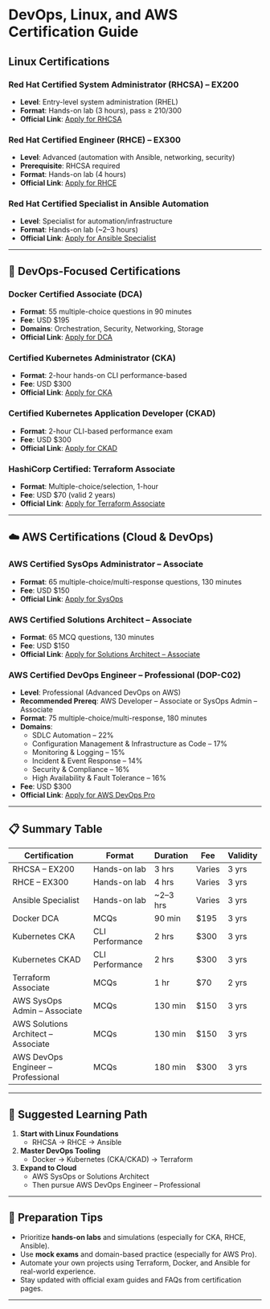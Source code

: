 #  DevOps, Linux, and AWS Certification Guide

## Linux Certifications

### Red Hat Certified System Administrator (RHCSA) – EX200
- **Level**: Entry-level system administration (RHEL)
- **Format**: Hands-on lab (3 hours), pass ≥ 210/300
- **Official Link**: [Apply for RHCSA](https://www.redhat.com/en/services/training-and-certification/ex200-rhcsa)

### Red Hat Certified Engineer (RHCE) – EX300
- **Level**: Advanced (automation with Ansible, networking, security)
- **Prerequisite**: RHCSA required
- **Format**: Hands-on lab (4 hours)
- **Official Link**: [Apply for RHCE](https://www.redhat.com/en/services/training-and-certification/ex300-rhce)

### Red Hat Certified Specialist in Ansible Automation
- **Level**: Specialist for automation/infrastructure
- **Format**: Hands-on lab (~2–3 hours)
- **Official Link**: [Apply for Ansible Specialist](https://www.redhat.com/en/services/certification/rh-certified-specialist-in-ansible-automation)

---

## 🔄 DevOps-Focused Certifications

### Docker Certified Associate (DCA)
- **Format**: 55 multiple-choice questions in 90 minutes
- **Fee**: USD $195
- **Domains**: Orchestration, Security, Networking, Storage
- **Official Link**: [Apply for DCA](https://www.docker.com/certification/dca/)

###  Certified Kubernetes Administrator (CKA)
- **Format**: 2-hour hands-on CLI performance-based
- **Fee**: USD $300
- **Official Link**: [Apply for CKA](https://www.cncf.io/certification/cka/)

### Certified Kubernetes Application Developer (CKAD)
- **Format**: 2-hour CLI-based performance exam
- **Fee**: USD $300
- **Official Link**: [Apply for CKAD](https://www.cncf.io/certification/ckad/)

### HashiCorp Certified: Terraform Associate
- **Format**: Multiple-choice/selection, 1-hour
- **Fee**: USD $70 (valid 2 years)
- **Official Link**: [Apply for Terraform Associate](https://www.hashicorp.com/certification/terraform-associate)

---

## ☁️ AWS Certifications (Cloud & DevOps)

### AWS Certified SysOps Administrator – Associate
- **Format**: 65 multiple-choice/multi-response questions, 130 minutes
- **Fee**: USD $150
- **Official Link**: [Apply for SysOps](https://aws.amazon.com/certification/certified-sysops-admin-associate/)

### AWS Certified Solutions Architect – Associate
- **Format**: 65 MCQ questions, 130 minutes
- **Fee**: USD $150
- **Official Link**: [Apply for Solutions Architect – Associate](https://aws.amazon.com/certification/certified-solutions-architect-associate/)

### AWS Certified DevOps Engineer – Professional (DOP-C02)
- **Level**: Professional (Advanced DevOps on AWS)
- **Recommended Prereq**: AWS Developer – Associate or SysOps Admin – Associate
- **Format**: 75 multiple-choice/multi-response, 180 minutes
- **Domains**:
  - SDLC Automation – 22%
  - Configuration Management & Infrastructure as Code – 17%
  - Monitoring & Logging – 15%
  - Incident & Event Response – 14%
  - Security & Compliance – 16%
  - High Availability & Fault Tolerance – 16%
- **Fee**: USD $300
- **Official Link**: [Apply for AWS DevOps Pro](https://aws.amazon.com/certification/certified-devops-engineer-professional/)

---

## 📋 Summary Table

| Certification                           | Format                  | Duration | Fee    | Validity |
|----------------------------------------|-------------------------|----------|--------|----------|
| RHCSA – EX200                          | Hands-on lab            | 3 hrs    | Varies | 3 yrs    |
| RHCE – EX300                           | Hands-on lab            | 4 hrs    | Varies | 3 yrs    |
| Ansible Specialist                     | Hands-on lab            | ~2–3 hrs | Varies | 3 yrs    |
| Docker DCA                             | MCQs                    | 90 min   | $195   | 3 yrs    |
| Kubernetes CKA                         | CLI Performance         | 2 hrs    | $300   | 3 yrs    |
| Kubernetes CKAD                        | CLI Performance         | 2 hrs    | $300   | 3 yrs    |
| Terraform Associate                    | MCQs                    | 1 hr     | $70    | 2 yrs    |
| AWS SysOps Admin – Associate           | MCQs                    | 130 min  | $150   | 3 yrs    |
| AWS Solutions Architect – Associate    | MCQs                    | 130 min  | $150   | 3 yrs    |
| AWS DevOps Engineer – Professional     | MCQs                    | 180 min  | $300   | 3 yrs    |

---

## 📌 Suggested Learning Path

1. **Start with Linux Foundations**
   - RHCSA → RHCE → Ansible
2. **Master DevOps Tooling**
   - Docker → Kubernetes (CKA/CKAD) → Terraform
3. **Expand to Cloud**
   - AWS SysOps or Solutions Architect
   - Then pursue AWS DevOps Engineer – Professional

---

## 🧠 Preparation Tips

- Prioritize **hands-on labs** and simulations (especially for CKA, RHCE, Ansible).
- Use **mock exams** and domain-based practice (especially for AWS Pro).
- Automate your own projects using Terraform, Docker, and Ansible for real-world experience.
- Stay updated with official exam guides and FAQs from certification pages.

---


